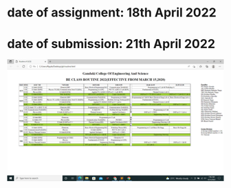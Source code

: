
# date of assignment: 18th April 2022
# date of submission: 21th April 2022
![screenshot](https://github.com/SushankKhatriKC/wt-lab-assignment/blob/main/Assignment/Assignment%204/output.png)
